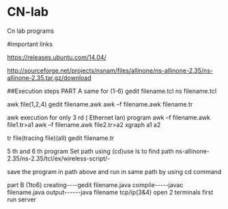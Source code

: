 # CN-lab
Cn lab programs

#important links

https://releases.ubuntu.com/14.04/

http://sourceforge.net/projects/nsnam/files/allinone/ns-allinone-2.35/ns-allinone-2.35.tar.gz/download


##Execution steps
PART A same for (1-6)
gedit filename.tcl
ns filename.tcl

awk file(1,2,4)
gedit filename.awk
awk –f filename.awk filename.tr

awk execution for only 3 rd ( Ethernet lan) program
awk –f filename.awk file1.tr&gt;a1
awk –f filename.awk file2.tr&gt;a2
xgraph a1 a2

tr file(tracing file)(all)
gedit filename.tr

5 th and 6 th program
Set path using (cd)use ls to find path
ns-allinone-2.35/ns-2.35/tcl/ex/wireless-script/-

save the program in path above and run in same path by using cd command

part B (1to6)
creating----gedit filename.java
compile-----javac filename.java
output------java filename
tcp/ip(3&amp;4)
open 2 terminals first run server